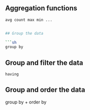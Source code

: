 ## Aggregation functions

```sh
avg count max min ...


## Group the data

```sh
group by
```

## Group and filter the data

```sh
having
```

## Group and order the data

group by + order by
